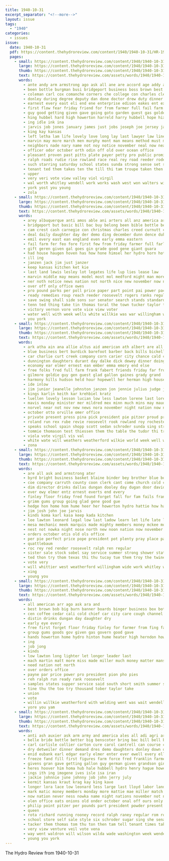 ```yaml
---
title: 1940-10-31
excerpt_separator: "<!--more-->"
layout: issue
tags:
  - "1940"
categories:
  - issues
issue:
  date: 1940-10-31
  pdf: https://content.thehydroreview.com/content/1940/1940-10-31/HR-1940-10-31.pdf
  pages:
    - small: https://content.thehydroreview.com/content/1940/1940-10-31/small/HR-1940-10-31-01.jpg
      large: https://content.thehydroreview.com/content/1940/1940-10-31/large/HR-1940-10-31-01.jpg
      thumb: https://content.thehydroreview.com/content/1940/1940-10-31/thumbnails/HR-1940-10-31-01.jpg
      text: https://content.thehydroreview.com/assets/words/1940/1940-10-31/HR-1940-10-31-01.txt
      words:
        - ante andy arm armstrong ago ask all ane are accord age addy austin ade and
        - been bottle burgman busi bridgeport business boss brown best body blaine board beer both bang but blain billy began back bowman beverly bells bring belt born bou beryl brien braman ball book box brides billions
        - coleman carl cox comanche corners che college con charles clerk cecil clara cour caldwell call cot car columbia church cant clay came candy class carruth congress court close chip carnival city common can county childre cure caddo change
        - donley during degree deputy dan done doctor drew duty dinner day detweiler della devin diego dear deal dry
        - earnest every east eli end ene enterprise edison eakes ent excellent eugene
        - first flow fear friday friend for from farmer full fail farm few field faith fair friends fairly
        - guy good getting given gave going goto garden guest gas golden gress george gram goes
        - hing hubbel hard high howerton harreld harry hubbell hope hix heir held him half howard handle human her has had hot health hopewell hon house horn hunter happy hydro herb home hinton hildebrand honesty harp hume
        - ing idle ink ina
        - jarvis job jones january james just jobs joseph joe jersey janzen jim john johnny junior
        - king kay kansas
        - left letha lam life lovely love long lay last lawyer law linen leo legal lawton loren living laug like list large
        - marvin may more march men murphy mont man means method must miss mack might martin mamie madi main miles much matter mcnary majors many monday most manne made
        - neighbors nade nary name not noy notice november neal now near north news nurse noon nay night nation new names nov never nowka
        - officer odor october orth odin off old over ocean office
        - pleasant proven past pitts plate payer petty pro public promise people page president policy pitzer pidgeon price present place proud pay pam pickles part pastor paul point
        - ralph roads rudie rise rowland race real rey road reeder rode render radio ray round rust roy read rooney reva
        - such starring saturday school states sunda strong sense set sheriff september still state shown shall seven scarth say ship second show smith stephens sunday sale short shelton speak station sour servi sal san sodders she said standard special service senator see supper south small son square sender store sei side
        - tenant ted them takes ten the till thi tam troupe taken then texas too tine tone tease tickel tax table talk tak tue tom town
        - upper
        - very veri vote view valley viol virgil
        - wal worth whitley wendell work works wash west won walters will was win wedding working washington walter white went weatherford well wooden willkie with wish watson week want wells
        - york yost you young
        - zola
    - small: https://content.thehydroreview.com/content/1940/1940-10-31/small/HR-1940-10-31-02.jpg
      large: https://content.thehydroreview.com/content/1940/1940-10-31/large/HR-1940-10-31-02.jpg
      thumb: https://content.thehydroreview.com/content/1940/1940-10-31/thumbnails/HR-1940-10-31-02.jpg
      text: https://content.thehydroreview.com/assets/words/1940/1940-10-31/HR-1940-10-31-02.txt
      words:
        - arey albuquerque anti amos able ani arters all anz america are and ator angle ards aim ameri american aurora adkins ave
        - bridgeport but basic bill bac buy belong been bible bottle better business bee bank best bottles box belt back
        - cam crest cash carnegie con christmas charles creed curnutt coe city care counts call crean christ cald cause child chronic course carl carry can cold congress cream change chance
        - deal daily daughter day der demo ding december dunn dence duke daughters
        - emil every east ean england even early emma eastern
        - fail farm fer feo fore first few from friday farmer full farley franks for free favor
        - gift geren given gal goes gin grade good gene giant guara
        - had house haugen hoven has how hone himsel her hydro horn hot hax
        - ill ing
        - janzen jack jim just janzer
        - keep kansas kitchen ket kie
        - last land lewis lesley lot legates life lup lies lease law
        - marvin middle may means model most mol medford might man more mere manship mcnary much money march men miss mabe mile made market menary
        - ner noth notice news nation not north nice new november now nary
        - over off only office owes
        - pro pound parks per poll price paper part point pai power pack pater policy pop proper pay peace president promise present patches person points persi people past phon paul
        - ready remedies roup reach reeder roosevelt rogers ranks regula riding raw regular rudie
        - save swing shall side sons sur senator search stands standard style saturday state short sunday sing store said soun six samples sumers sam share sees sell sale seek see stock sack states speech shelton
        - tenn ted thing take tin thomas toral the town tucker taylor too trend thoma than texas till tay them
        - victory vernon vore vote vice view voter
        - water well with week wells white willkie was war willingham wendell will while want win west waits worms wort way working wills web why weeks wallace wit
        - you york
    - small: https://content.thehydroreview.com/content/1940/1940-10-31/small/HR-1940-10-31-03.jpg
      large: https://content.thehydroreview.com/content/1940/1940-10-31/large/HR-1940-10-31-03.jpg
      thumb: https://content.thehydroreview.com/content/1940/1940-10-31/thumbnails/HR-1940-10-31-03.jpg
      text: https://content.thehydroreview.com/assets/words/1940/1940-10-31/HR-1940-10-31-03.txt
      words:
        - ark atha ain ana allie altus aid american ath albert are all andrew anda alex america and
        - blue business bert burdick barefoot barber back bills bickell butler bridgeport burt bartgis bertha bryan bear bethel
        - car charlie curt creek company corn carier city chance cald comfort class clinton collins clair cope cotton chris carl cruzan chart cap can coy county caddo coast college
        - dunnington daughters durant day dalke dick dewey dinner doing del dean door deal darko dan don daughter
        - economy ear elmer ernest ean ember emma emory end else
        - free folks fred full farm frank fabert friends friday far from fern fam french fara for fay
        - gilmore goldie guy gen guest glad gallon gaines grady grand
        - harmony hills hudson held hour hopewell her herman high house herndon hydro home howard homan had hens
        - ide inlow
        - jim junior jeanelle johnston janzen jon jennie julius judge john james johnnie jett
        - kings karlin keith kar krehbiel kratz
        - luellen lovely lesson lucian low less lawton lorene last loren lenz loyal landers lewis levi leslie
        - mavis monday minister mer mildred mex minn much mins may maude mis mil martin man model members merle marion most morning mash miss marjorie money march mae martens mon miller marxen miles mack matter mary
        - norvel near not nov new news nora november night nation now nee nachtigall
        - october otto orville omer office
        - private present press pina pick president pie pitzer proud price panner patricia peace plate post pleasant pay per parsonage pankratz
        - roland run rex rube revie roosevelt rook rowland roy rochester ridenour ridge reeder real ray rudie radio richardson rady
        - speaks school spain shopp scott sedan schroder sunda sing strong spies sunday sat sutton supper state simpson son shall second sar slagel simmons ser sun sad sundy saturday
        - tommie thomason test thiessen them tho table the tudor thi trip teacher trunk than thomas triplett
        - viola vote virgil vis val
        - white wate will weathers weatherford wilkie world week well wil was went wendell win willkie waters with war wish
        - zona
    - small: https://content.thehydroreview.com/content/1940/1940-10-31/small/HR-1940-10-31-04.jpg
      large: https://content.thehydroreview.com/content/1940/1940-10-31/large/HR-1940-10-31-04.jpg
      thumb: https://content.thehydroreview.com/content/1940/1940-10-31/thumbnails/HR-1940-10-31-04.jpg
      text: https://content.thehydroreview.com/assets/words/1940/1940-10-31/HR-1940-10-31-04.txt
      words:
        - are all ask and armstrong ater
        - byrd bright business basket blaine binder bey brother blue bottle bee burn better bread bove books braniff belew bryson broad
        - coe company carruth county coon clerk cant come church cold cough city comes can coffee con corn carolyn coast car
        - dim director drinks dallas dungan dooley day dugan door david daughter dickerson
        - ever ewy elmer entz ernest everts end every
        - finley floor friday fred found forget fall for fam fails frank first from
        - grimm gums group going glad gene good gue
        - hedge hon home hom hume heer her howerton hydro hattie how haskins him hour honor henry
        - jim josh john joe jarvis
        - kinds koma karl kasa keep kada kitchen
        - lee lawton leonard legal low last ladow learn let life late large lane lurch look live
        - mesa mechanic meek marquis made mighty members money mckee more medel mon
        - nest not nowka night nose north new noon nation now november
        - orders october otis old ols office
        - per pie perfect price pope president pot plenty pray place payne plan paul
        - quattlebaum
        - roc rey red render roosevelt ralph ren regular
        - sister sale stock sobel say service summer strong shower station saw state study short see seen stoel second show smith senator saving saturday soul sunday safe smooth sat santa shall sell
        - ted thon try thom texas thi thu tucay tue them troy the twine tien tour theron
        - vote very
        - will whittier west weatherford willingham wide work whitley wilson with warn was welding want wieland wait winter
        - xing
        - young you
    - small: https://content.thehydroreview.com/content/1940/1940-10-31/small/HR-1940-10-31-05.jpg
      large: https://content.thehydroreview.com/content/1940/1940-10-31/large/HR-1940-10-31-05.jpg
      thumb: https://content.thehydroreview.com/content/1940/1940-10-31/thumbnails/HR-1940-10-31-05.jpg
      text: https://content.thehydroreview.com/assets/words/1940/1940-10-31/HR-1940-10-31-05.txt
      words:
        - all american arr ago ask ara and
        - best brown bob big burn banner boards binger business box bottle branch
        - cen coffee cedar cali cold chief car city care cough channel chris
        - distin drinks dungan day daughter dry
        - early eye every
        - free first forget floor friday finley for farmer from fing fails
        - group gums goods gov given gas govern good gave
        - hands howerton home hydro hinton hume heater high herndon how has haskins
        - ing
        - job jong
        - kinds
        - low lawton long lighter let longer leader last
        - mach martin matt more miss made miller much money matter mans
        - need nation not north
        - over orders office
        - payne par price power pro president pion pho pies
        - reh ralph run ready rank roosevelt
        - samples states supper service said south short smith summer still safe soles sale station store see saturday scott sunday save speech senti steers side style
        - tine thu the too try thousand tober taylor take
        - union
        - vote
        - willin willkie weatherford with welding went was wait wendell wil weather week
        - yore you yam
    - small: https://content.thehydroreview.com/content/1940/1940-10-31/small/HR-1940-10-31-06.jpg
      large: https://content.thehydroreview.com/content/1940/1940-10-31/large/HR-1940-10-31-06.jpg
      thumb: https://content.thehydroreview.com/content/1940/1940-10-31/thumbnails/HR-1940-10-31-06.jpg
      text: https://content.thehydroreview.com/assets/words/1940/1940-10-31/HR-1940-10-31-06.txt
      words:
        - anti ash auxier ask arm army and america ales all adi agri armstrong american andy ady able acres are
        - belle bride bottle better big benscoter bring bac bill bell blaine been break busi boys beans born business brown bene billy box buy bars beasley bottles but bandy best browne brian beverly barbara bliss baki bickell butter begun bales bands bor brick boy battle
        - carl carlisle collier carton cure carol cantrell can course coffee county city curnutt childres cotton crease child cash chip company cake con cody caddo christmas come came common class congress cad comer citizen captain
        - dry detweiler dinner demand dres demo daughters donley down dora doubt date daughter day deal dunnington days doing devine deputy double dolph during
        - enid eubank earl edgar early elmer enter ever ewell every ella ethel even
        - freeze fand fill first figures farm force fred franklin farmer fron francis fields frame front fair former friends friday field for farms fig frank fee free few from fane
        - givens gran gave getting gallon guy german given grandson gins going groton green general games ghost gold goods gone group
        - heres hoover him homa hub hale hubbell hydro henry hague howe house heger hafer high had hould home homer habit hume honor hatfield henke harreld how held her has
        - ings ith ing imogene ives isle isa iran
        - jackie johnnie june johnny job john jerry july
        - kermit kansas kraut krag kay king kave
        - longer lora lace low leonard less large last lloyd labor land laundry let live leroy lorene lady left life larger lee leisure little long lar lard law lead
        - mark matic money members monday more mattie mae miller match marriage matter miss martin mansion magnolia mack man mean mickey mate must mach masters march much men mil made mise
        - now nation never ness nowka name night nations november not new north navy ned needs news nash
        - olen office oats onions old onder october onal off ours only
        - philip point pitzer per pounds part president powder present pops page patty place person pidgeon pound public pace pure pleasant past prior poor pum parker ports persons private pork people para
        - queen
        - rota richard running rooney record ralph raney regular rom rook randolph rust rode rich rita run rolan roosevelt rates rose roy ran reber road
        - school store self sale style six schroder sugar sing she senator stocks surprise smaller siver signs show standing shall still side sea sun schmidt soon starring state sunday saving states sons schoo south seven service schools saturday station southern spare soda son sauer such sheriff soap samples see snow super
        - tacker them thomas tom thu ton then tam tell tenant times take train tones tax troupe tate thai thomason the too taken than thet
        - very view venture veil vote vena
        - way went waldron will wilson wilda wade washington week wendell wisdom willie wells wedding want worth world was walter whirl white war while wheat willkie with word
        - young you york
---
```


The Hydro Review from 1940-10-31

<!--more-->

